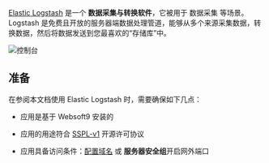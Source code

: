 [Elastic Logstash](https://www.elastic.co/logstash) 是一个 **数据采集与转换软件**，它被用于 数据采集  等场景。Logstash 是免费且开放的服务器端数据处理管道，能够从多个来源采集数据，转换数据，然后将数据发送到您最喜欢的“存储库”中。


![控制台](https://libs.websoft9.com/Websoft9/DocsPicture/zh/elk/elk-wizard1-websoft9.png)


## 准备

在参阅本文档使用 Elastic Logstash 时，需要确保如下几点：

- 应用是基于 Websoft9 安装的

- 应用的用途符合 [SSPL-v1](https://www.mongodb.com/licensing/server-side-public-license) 开源许可协议

- 应用具备访问条件：[配置域名](./domain-set) 或 **服务器安全组**开启网外端口